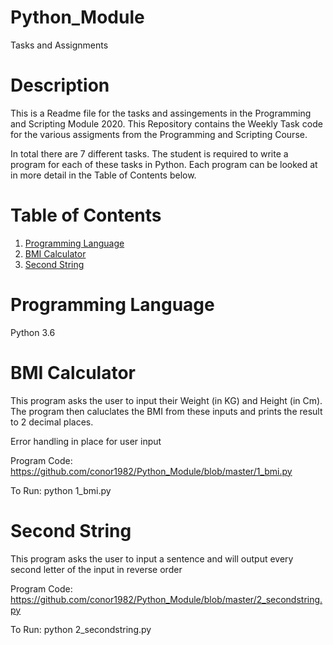 # Python_Module
Tasks and Assignments

# Description

This is a Readme file for the tasks and assingements in the Programming and Scripting Module 2020. This Repository contains the Weekly Task code for the various assigments from the Programming and Scripting Course. 

In total there are 7 different tasks. The student is required to write a program for each of these tasks in Python. Each program can be looked at in more detail in the Table of Contents below.

# Table of Contents
1. [Programming Language](#programming-language)
2. [BMI Calculator](#bmi-calculator)
3. [Second String](#second-string)
      
# Programming Language
Python 3.6

# BMI Calculator
This program asks the user to input their Weight (in KG) and Height (in Cm). The program then caluclates the BMI from these inputs and prints the result to 2 decimal places.

Error handling in place for user input 

Program Code: https://github.com/conor1982/Python_Module/blob/master/1_bmi.py

To Run: python 1_bmi.py

# Second String
This program asks the user to input a sentence and will output every second letter of the input in reverse order

Program Code: https://github.com/conor1982/Python_Module/blob/master/2_secondstring.py 

To Run: python 2_secondstring.py